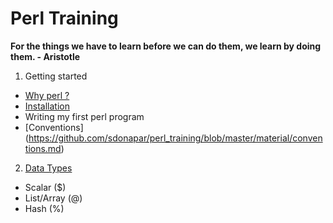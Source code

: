 # Perl Training

**For the things we have to learn before we can do them, we learn by doing them. - Aristotle**

1. Getting started
 * [Why perl ?](http://google.co.in)
 * [Installation](https://www.perl.org/)
 * Writing my first perl program
 * [Conventions] (https://github.com/sdonapar/perl_training/blob/master/material/conventions.md)
2. [Data Types](https://github.com/sdonapar/perl_training/blob/master/material/data_types.md)
 * Scalar ($)
 * List/Array (@)
 * Hash (%)


